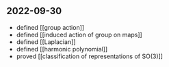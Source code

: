## 2022-09-30
- defined [[group action]]
- defined [[induced action of group on maps]]
- defined [[Laplacian]]
- defined [[harmonic polynomial]]
- proved [[classification of representations of SO(3)]]